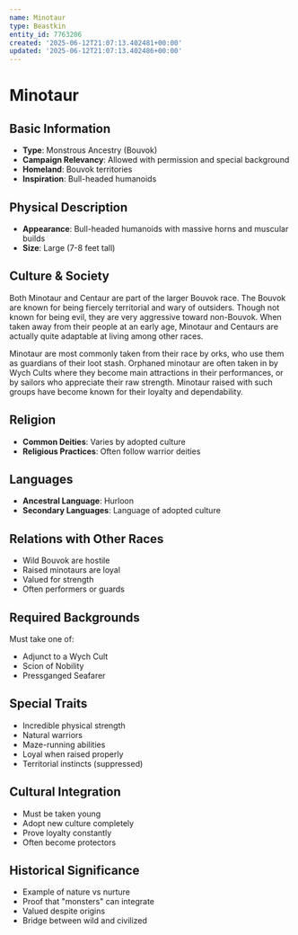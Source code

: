 ```yaml
---
name: Minotaur
type: Beastkin
entity_id: 7763206
created: '2025-06-12T21:07:13.402481+00:00'
updated: '2025-06-12T21:07:13.402486+00:00'
---
```


# Minotaur

## Basic Information
- **Type**: Monstrous Ancestry (Bouvok)
- **Campaign Relevancy**: Allowed with permission and special background
- **Homeland**: Bouvok territories
- **Inspiration**: Bull-headed humanoids

## Physical Description
- **Appearance**: Bull-headed humanoids with massive horns and muscular builds
- **Size**: Large (7-8 feet tall)

## Culture & Society
Both Minotaur and Centaur are part of the larger Bouvok race. The Bouvok are known for being fiercely territorial and wary of outsiders. Though not known for being evil, they are very aggressive toward non-Bouvok. When taken away from their people at an early age, Minotaur and Centaurs are actually quite adaptable at living among other races.

Minotaur are most commonly taken from their race by orks, who use them as guardians of their loot stash. Orphaned minotaur are often taken in by Wych Cults where they become main attractions in their performances, or by sailors who appreciate their raw strength. Minotaur raised with such groups have become known for their loyalty and dependability.

## Religion
- **Common Deities**: Varies by adopted culture
- **Religious Practices**: Often follow warrior deities

## Languages
- **Ancestral Language**: Hurloon
- **Secondary Languages**: Language of adopted culture

## Relations with Other Races
- Wild Bouvok are hostile
- Raised minotaurs are loyal
- Valued for strength
- Often performers or guards

## Required Backgrounds
Must take one of:
- Adjunct to a Wych Cult
- Scion of Nobility  
- Pressganged Seafarer

## Special Traits
- Incredible physical strength
- Natural warriors
- Maze-running abilities
- Loyal when raised properly
- Territorial instincts (suppressed)

## Cultural Integration
- Must be taken young
- Adopt new culture completely
- Prove loyalty constantly
- Often become protectors

## Historical Significance
- Example of nature vs nurture
- Proof that "monsters" can integrate
- Valued despite origins
- Bridge between wild and civilized
